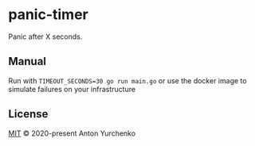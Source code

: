 # panic-timer

Panic after X seconds.

## Manual

Run with `TIMEOUT_SECONDS=30 go run main.go` or use the docker image to simulate failures on your infrastructure

## License

[MIT](LICENSE.md) © 2020-present Anton Yurchenko